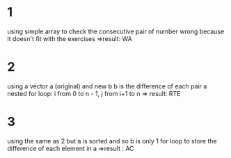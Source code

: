 # 1
using simple array to check the consecutive pair of number
wrong because it doesn't fit with the exercises
=>result: WA
# 2
using a vector a (original) and new b
b is the difference of each pair a 
nested for loop: i from 0 to n - 1, j from i+1 to n
=> result: RTE 
# 3
using the same as 2 but a is sorted and so b is only 1 for loop to store the difference of each element in a
=>result : AC